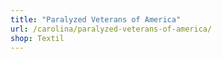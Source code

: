 ```yaml
---
title: "Paralyzed Veterans of America"
url: /carolina/paralyzed-veterans-of-america/
shop: Textil
---
```

